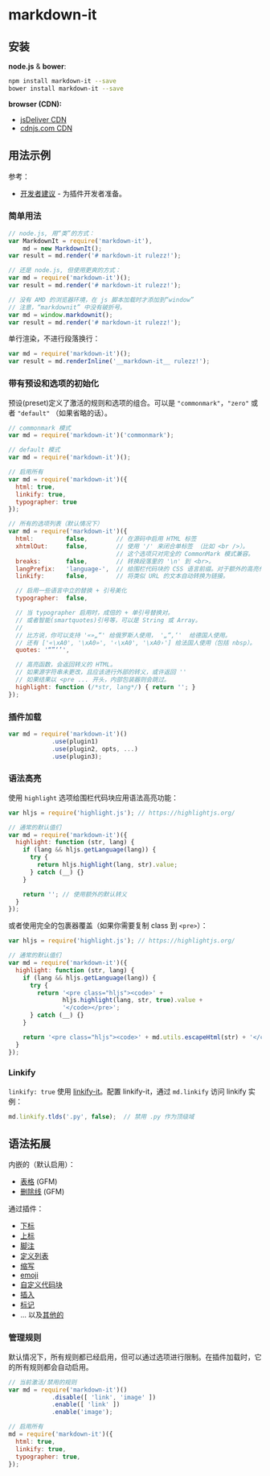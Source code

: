 # markdown-it

## 安装

**node.js** & **bower**:

```bash
npm install markdown-it --save
bower install markdown-it --save
```

**browser (CDN):**

- [jsDeliver CDN](http://www.jsdelivr.com/#!markdown-it "jsDelivr CDN")
- [cdnjs.com CDN](https://cdnjs.com/libraries/markdown-it "cdnjs.com")

## 用法示例

参考：

- [开发者建议](/development.md) -
  为插件开发者准备。
	
### 简单用法

```js
// node.js, 用“类”的方式：
var MarkdownIt = require('markdown-it'),
    md = new MarkdownIt();
var result = md.render('# markdown-it rulezz!');

// 还是 node.js, 但使用更爽的方式：
var md = require('markdown-it')();
var result = md.render('# markdown-it rulezz!');

// 没有 AMD 的浏览器环境，在 js 脚本加载时才添加到“window”
// 注意，“markdownit” 中没有破折号。
var md = window.markdownit();
var result = md.render('# markdown-it rulezz!');
```


单行渲染，不进行段落换行：

```js
var md = require('markdown-it')();
var result = md.renderInline('__markdown-it__ rulezz!');
```

### 带有预设和选项的初始化

预设(preset)定义了激活的规则和选项的组合。可以是
`"commonmark"`，`"zero"` 或者 `"default"` （如果省略的话）。

```js
// commonmark 模式
var md = require('markdown-it')('commonmark');

// default 模式
var md = require('markdown-it')();

// 启用所有
var md = require('markdown-it')({
  html: true,
  linkify: true,
  typographer: true
});

// 所有的选项列表（默认情况下）
var md = require('markdown-it')({
  html:         false,        // 在源码中启用 HTML 标签
  xhtmlOut:     false,        // 使用 '/' 来闭合单标签 （比如 <br />）。
                              // 这个选项只对完全的 CommonMark 模式兼容。
  breaks:       false,        // 转换段落里的 '\n' 到 <br>。
  langPrefix:   'language-',  // 给围栏代码块的 CSS 语言前缀。对于额外的高亮代码非常有用。
  linkify:      false,        // 将类似 URL 的文本自动转换为链接。

  // 启用一些语言中立的替换 + 引号美化
  typographer:  false,

  // 当 typographer 启用时，成倍的 + 单引号替换对。
  // 或者智能(smartquotes)引号等，可以是 String 或 Array。
  //
  // 比方说，你可以支持 '«»„“' 给俄罗斯人使用， '„“‚‘'  给德国人使用。
  // 还有 ['«\xA0', '\xA0»', '‹\xA0', '\xA0›'] 给法国人使用（包括 nbsp）。
  quotes: '“”‘’',

  // 高亮函数，会返回转义的 HTML。
  // 如果源字符串未更改，且应该进行外部的转义，或许返回 ''
  // 如果结果以 <pre ... 开头，内部包装器则会跳过。
  highlight: function (/*str, lang*/) { return ''; }
});
```

### 插件加载

```js
var md = require('markdown-it')()
            .use(plugin1)
            .use(plugin2, opts, ...)
            .use(plugin3);
```


### 语法高亮

使用 `highlight` 选项给围栏代码块应用语法高亮功能：

```js
var hljs = require('highlight.js'); // https://highlightjs.org/

// 通常的默认值们
var md = require('markdown-it')({
  highlight: function (str, lang) {
    if (lang && hljs.getLanguage(lang)) {
      try {
        return hljs.highlight(lang, str).value;
      } catch (__) {}
    }

    return ''; // 使用额外的默认转义
  }
});
```

或者使用完全的包裹器覆盖（如果你需要复制 class 到 `<pre>`）：

```js
var hljs = require('highlight.js'); // https://highlightjs.org/

// 通常的默认值们
var md = require('markdown-it')({
  highlight: function (str, lang) {
    if (lang && hljs.getLanguage(lang)) {
      try {
        return '<pre class="hljs"><code>' +
               hljs.highlight(lang, str, true).value +
               '</code></pre>';
      } catch (__) {}
    }

    return '<pre class="hljs"><code>' + md.utils.escapeHtml(str) + '</code></pre>';
  }
});
```

### Linkify

`linkify: true` 使用 [linkify-it](https://github.com/markdown-it/linkify-it)。配置 linkify-it，通过 `md.linkify` 访问 linkify 实例：

```js
md.linkify.tlds('.py', false);  // 禁用 .py 作为顶级域
```

## 语法拓展

内嵌的（默认启用）：

- [表格](https://help.github.com/articles/organizing-information-with-tables/) (GFM)
- [删除线](https://help.github.com/articles/basic-writing-and-formatting-syntax/#styling-text) (GFM)

通过插件：

- [下标](https://github.com/markdown-it/markdown-it-sub)
- [上标](https://github.com/markdown-it/markdown-it-sup)
- [脚注](https://github.com/markdown-it/markdown-it-footnote)
- [定义列表](https://github.com/markdown-it/markdown-it-deflist)
- [缩写](https://github.com/markdown-it/markdown-it-abbr)
- [emoji](https://github.com/markdown-it/markdown-it-emoji)
- [自定义代码块](https://github.com/markdown-it/markdown-it-container)
- [插入](https://github.com/markdown-it/markdown-it-ins)
- [标记](https://github.com/markdown-it/markdown-it-mark)
- ... 以及[其他的](https://www.npmjs.org/browse/keyword/markdown-it-plugin)


### 管理规则

默认情况下，所有规则都已经启用，但可以通过选项进行限制。在插件加载时，它的所有规则都会自动启用。

```js
// 当前激活/禁用的规则
var md = require('markdown-it')()
            .disable([ 'link', 'image' ])
            .enable([ 'link' ])
            .enable('image');

// 启用所有
md = require('markdown-it')({
  html: true,
  linkify: true,
  typographer: true,
});
```
